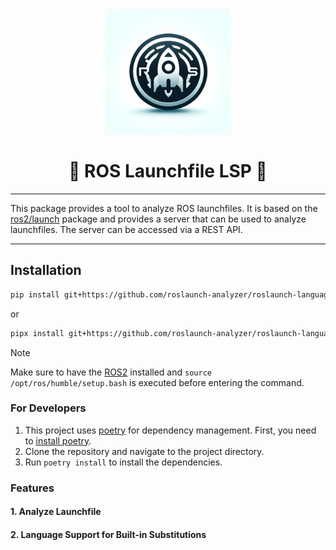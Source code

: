 <div align="center"><img src="icon.webp" height=200/></div>
<h1 align="center">🚀 ROS Launchfile LSP 🚀</h1>

---

This package provides a tool to analyze ROS launchfiles. It is based on the [ros2/launch](https://github.com/ros2/launch) package and provides a server that can be used to analyze launchfiles. The server can be accessed via a REST API.

---

## Installation

```bash
pip install git+https://github.com/roslaunch-analyzer/roslaunch-language-server.git
```

or

```bash
pipx install git+https://github.com/roslaunch-analyzer/roslaunch-language-server.git
```

> [!NOTE]
> Make sure to have the [ROS2](https://docs.ros.org/en/humble/Installation.html) installed and `source /opt/ros/humble/setup.bash` is executed before entering the command.

### For Developers

1. This project uses [poetry](https://python-poetry.org/) for dependency management. First, you need to [install poetry](https://python-poetry.org/docs/#installation).
2. Clone the repository and navigate to the project directory.
3. Run `poetry install` to install the dependencies.

### Features

#### 1. Analyze Launchfile

#### 2. Language Support for Built-in Substitutions
